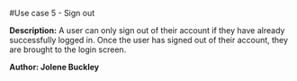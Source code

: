 #Use case 5 - Sign out

**Description:** A user can only sign out of their account if they have already successfully logged in. Once the user has signed out of their account, they are brought to the login screen.

**Author: Jolene Buckley**